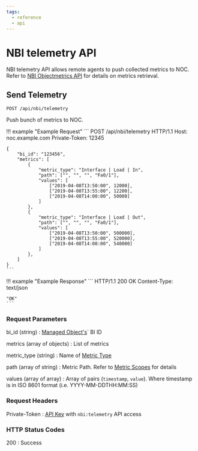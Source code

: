 ```yaml
---
tags:
  - reference
  - api
---
```

# NBI telemetry API

NBI telemetry API allows remote agents to push collected metrics
to NOC. Refer to [NBI Objectmetrics API](objectmetrics.md)
for details on metrics retrieval.

## Send Telemetry

```
POST /api/nbi/telemetry
```

Push bunch of metrics to NOC.

<!-- prettier-ignore -->
!!! example "Example Request"
    ```
    POST /api/nbi/telemetry HTTP/1.1
    Host: noc.example.com
    Private-Token: 12345

    {
        "bi_id": "123456",
        "metrics": [
            {
                "metric_type": "Interface | Load | In",
                "path": ["", "", "", "Fa0/1"],
                "values": [
                    ["2019-04-08T13:50:00", 12000],
                    ["2019-04-08T13:55:00", 12200],
                    ["2019-04-08T14:00:00", 50000]
                ]
            },
            {
                "metric_type": "Interface | Load | Out",
                "path": ["", "", "", "Fa0/1"],
                "values": [
                    ["2019-04-08T13:50:00", 500000],
                    ["2019-04-08T13:55:00", 520000],
                    ["2019-04-08T14:00:00", 540000]
                ]
            },
        ]
    }
    ```

<!-- prettier-ignore -->
!!! example "Example Response"
    ```
    HTTP/1.1 200 OK
    Content-Type: text/json

    "OK"
    ```

### Request Parameters
bi_id (string)
: [Managed Object's](../../../user/reference/concepts/managed-object/index.md)` BI ID

metrics (array of objects)
: List of metrics

metric_type (string)
: Name of [Metric Type](../../../user/reference/metrics/types/index.md)

path (array of string)
: Metric Path. Refer to [Metric Scopes](../../../user/reference/metrics/scopes/index.md) for details

values (array of array)
: Array of pairs (`timestamp`, `value`). Where timestamp is in ISO 8601 format (i.e. YYYY-MM-DDTHH:MM:SS)

### Request Headers

Private-Token
: [API Key](../../../user/reference/concepts/apikey/index.md) with `nbi:telemetry` API access

### HTTP Status Codes

200
: Success


